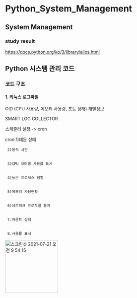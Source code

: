 # Python_System_Management
## System Management
### study result
https://docs.python.org/ko/3/library/allos.html

## Python 시스탬 관리 코드


### 코드 구조 

#### 1. 리눅스 로그파일

OID (CPU 사용량, 메모리 사용량, 포트 상태) 개별정보

SMART LOG COLLECTOR

스케줄러 설정 -> cron

  cron 
     1)데몬 상태
     
     
     2)동적 시간
     
     
     3)CPU 코어별 사용률 표시 
     
     
     4)높은 프로세스 정렬
     
     
     5)메모리 사용현황
     
     
     6)네트워크 프로토콜 통계
     
     
     7.마운트 상태
     
     
     8.사용률 표시 
 

<img width="170" alt="스크린샷 2021-07-21 오전 9 54 15" src="https://user-images.githubusercontent.com/68671394/126413561-e95a24d5-9b77-46bc-b726-68429c8945c5.png">
